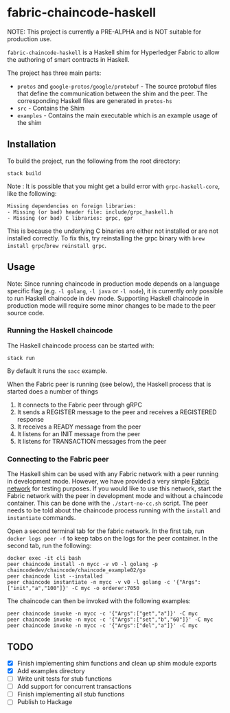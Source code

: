 # fabric-chaincode-haskell

NOTE: This project is currently a PRE-ALPHA and is NOT suitable for production use.

`fabric-chaincode-haskell` is a Haskell shim for Hyperledger Fabric to allow the authoring of smart contracts in Haskell.

The project has three main parts:

- `protos` and `google-protos/google/protobuf` - The source protobuf files that define the communication between the shim and the peer. The corresponding Haskell files are generated in `protos-hs`
- `src` - Contains the Shim
- `examples` - Contains the main executable which is an example usage of the shim

## Installation

To build the project, run the following from the root directory:

```
stack build
```

Note : It is possible that you might get a build error with `grpc-haskell-core`, like the following:

```
Missing dependencies on foreign libraries:
- Missing (or bad) header file: include/grpc_haskell.h
- Missing (or bad) C libraries: grpc, gpr
```

This is because the underlying C binaries are either not installed or are not installed correctly.
To fix this, try reinstalling the grpc binary with `brew install grpc`/`brew reinstall grpc`.

## Usage

Note: Since running chaincode in production mode depends on a language specific flag (e.g. `-l golang`, `-l java` or `-l node`), it is currently only possible to run Haskell chaincode in dev mode. Supporting Haskell chaincode in production mode will require some minor changes to be made to the peer source code.

### Running the Haskell chaincode

The Haskell chaincode process can be started with:

```
stack run
```

By default it runs the `sacc` example.

When the Fabric peer is running (see below), the Haskell process that is started does a number of things

1. It connects to the Fabric peer through gRPC
2. It sends a REGISTER message to the peer and receives a REGISTERED response
3. It receives a READY message from the peer
4. It listens for an INIT message from the peer
5. It listens for TRANSACTION messages from the peer

### Connecting to the Fabric peer

The Haskell shim can be used with any Fabric network with a peer running in development mode.
However, we have provided a very simple [Fabric network](https://github.com/airvin/fabric-network) for testing purposes.
If you would like to use this network, start the Fabric network with the peer in development mode and without a chaincode container.
This can be done with the `./start-no-cc.sh` script.
The peer needs to be told about the chaincode process running with the `install` and `instantiate` commands.

Open a second terminal tab for the fabric network.
In the first tab, run `docker logs peer -f` to keep tabs on the logs for the peer container.
In the second tab, run the following:

```
docker exec -it cli bash
peer chaincode install -n mycc -v v0 -l golang -p chaincodedev/chaincode/chaincode_example02/go
peer chaincode list --installed
peer chaincode instantiate -n mycc -v v0 -l golang -c '{"Args":["init","a","100"]}' -C myc -o orderer:7050
```

The chaincode can then be invoked with the following examples:

```
peer chaincode invoke -n mycc -c '{"Args":["get","a"]}' -C myc
peer chaincode invoke -n mycc -c '{"Args":["set","b","60"]}' -C myc
peer chaincode invoke -n mycc -c '{"Args":["del","a"]}' -C myc
```

## TODO

- [x] Finish implementing shim functions and clean up shim module exports
- [x] Add examples directory
- [ ] Write unit tests for stub functions
- [ ] Add support for concurrent transactions
- [ ] Finish implementing all stub functions
- [ ] Publish to Hackage

